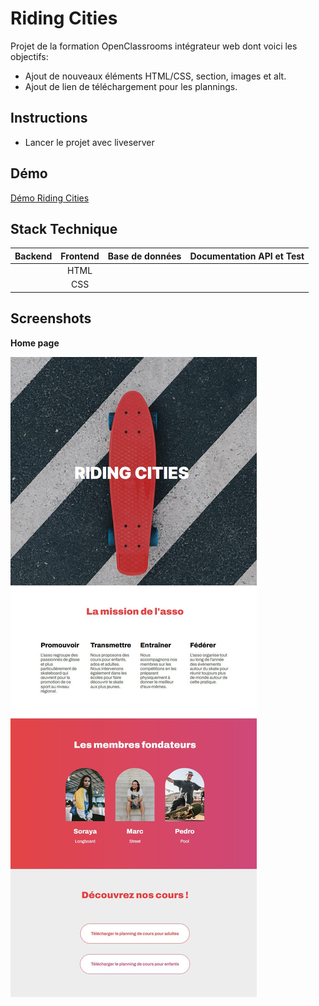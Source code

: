 # Riding Cities

Projet de la formation OpenClassrooms intégrateur web dont voici les objectifs:

- Ajout de nouveaux éléments HTML/CSS, section, images et alt.
- Ajout de lien de téléchargement pour les plannings.

## Instructions

- Lancer le projet avec liveserver

## Démo

[Démo Riding Cities](https://yelhie.github.io/Riding_Cities/)

## Stack Technique

|  Backend   | Frontend | Base de données | Documentation API et Test |
|:----------:|:--------:|:---------------:|:-------------------------:|
|  |    HTML   |                 |                   |
|  |    CSS  |               |                     |

## Screenshots

**Home page**

![Riding Cities home page](https://github.com/Yelhie/Riding_Cities/blob/master/screenshot/ridingcities_23145305.jpg)
